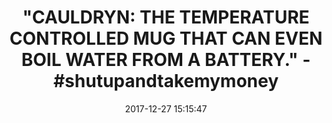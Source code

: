 ---
title: >-
  "CAULDRYN: THE TEMPERATURE CONTROLLED MUG THAT CAN EVEN BOIL WATER FROM A
  BATTERY." - #shutupandtakemymoney
name: Cauldryn Fyre Mobile Temperature Control Boiling Battery Mug
date: '2017-12-27 15:15:47'
buy_now: >-
  https://www.amazon.com/Cauldryn-Temperature-Control-Boiling-Battery/dp/B074MCSNGC?SubscriptionId=AKIAIA5RBQIWQVTCUEUQ&tag=coldcutdeals-20&linkCode=xm2&camp=2025&creative=165953&creativeASIN=B074MCSNGC
description_markdown: |+
  Cauldryn Fyre Mobile Temperature Control Boiling Battery Mug

    - Select your Favorite Temperature for your Coffee or Tea

    - Boil Water from Battery Power

    - All Day Power

    - Charge your Devices

    - Brew your Favorite Hot Beverage

tweet_id_str: '946036896878284800'
price: $129.99
you_save: ''
asin: B074MCSNGC
image: 'https://images-na.ssl-images-amazon.com/images/I/31bvKYxnkDL.jpg'

---
